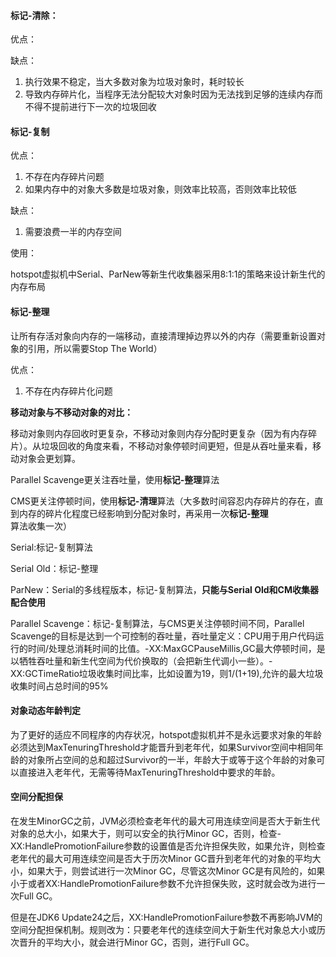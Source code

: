 

#### 标记-清除：

优点：



缺点：

1. 执行效果不稳定，当大多数对象为垃圾对象时，耗时较长
2. 导致内存碎片化，当程序无法分配较大对象时因为无法找到足够的连续内存而不得不提前进行下一次的垃圾回收

#### 标记-复制

优点：

1. 不存在内存碎片问题
2. 如果内存中的对象大多数是垃圾对象，则效率比较高，否则效率比较低



缺点：

1. 需要浪费一半的内存空间

使用：

hotspot虚拟机中Serial、ParNew等新生代收集器采用8:1:1的策略来设计新生代的内存布局

#### 标记-整理

让所有存活对象向内存的一端移动，直接清理掉边界以外的内存（需要重新设置对象的引用，所以需要Stop The World）

优点：

1. 不存在内存碎片化问题





**移动对象与不移动对象的对比：**

移动对象则内存回收时更复杂，不移动对象则内存分配时更复杂（因为有内存碎片）。从垃圾回收的角度来看，不移动对象停顿时间更短，但是从吞吐量来看，移动对象会更划算。

Parallel Scavenge更关注吞吐量，使用**标记-整理**算法

CMS更关注停顿时间，使用**标记-清理**算法（大多数时间容忍内存碎片的存在，直到内存的碎片化程度已经影响到分配对象时，再采用一次**标记-整理**算法收集一次）





Serial:标记-复制算法

Serial Old：标记-整理

ParNew：Serial的多线程版本，标记-复制算法，**只能与Serial Old和CM收集器配合使用**

Parallel Scavenge：标记-复制算法，与CMS更关注停顿时间不同，Parallel Scavenge的目标是达到一个可控制的吞吐量，吞吐量定义：CPU用于用户代码运行的时间/处理总消耗时间的比值。-XX:MaxGCPauseMillis,GC最大停顿时间，是以牺牲吞吐量和新生代空间为代价换取的（会把新生代调小一些）。-XX:GCTimeRatio垃圾收集时间比率，比如设置为19，则1/(1+19),允许的最大垃圾收集时间占总时间的95%





#### 对象动态年龄判定

为了更好的适应不同程序的内存状况，hotspot虚拟机并不是永远要求对象的年龄必须达到MaxTenuringThreshold才能晋升到老年代，如果Survivor空间中相同年龄的对象所占空间的总和超过Survivor的一半，年龄大于或等于这个年龄的对象可以直接进入老年代，无需等待MaxTenuringThreshold中要求的年龄。

####  空间分配担保

在发生MinorGC之前，JVM必须检查老年代的最大可用连续空间是否大于新生代对象的总大小，如果大于，则可以安全的执行Minor GC，否则，检查-XX:HandlePromotionFailure参数的设置值是否允许担保失败，如果允许，则检查老年代的最大可用连续空间是否大于历次Minor GC晋升到老年代的对象的平均大小，如果大于，则尝试进行一次Minor GC，尽管这次Minor GC是有风险的，如果小于或者XX:HandlePromotionFailure参数不允许担保失败，这时就会改为进行一次Full GC。

但是在JDK6 Update24之后，XX:HandlePromotionFailure参数不再影响JVM的空间分配担保机制。规则改为：只要老年代的连续空间大于新生代对象总大小或历次晋升的平均大小，就会进行Minor GC，否则，进行Full GC。

